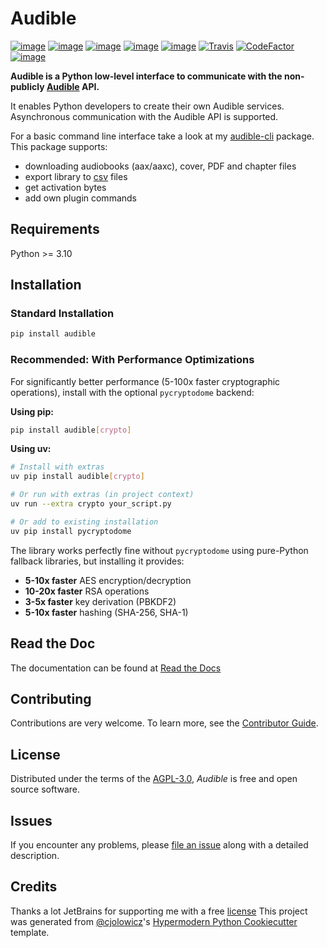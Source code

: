 # Audible

[![image](https://img.shields.io/pypi/v/audible.svg)](https://pypi.org/project/audible/)
[![image](https://img.shields.io/pypi/l/audible.svg)](https://pypi.org/project/audible/)
[![image](https://img.shields.io/pypi/pyversions/audible.svg)](https://pypi.org/project/audible/)
[![image](https://img.shields.io/pypi/status/audible.svg)](https://pypi.org/project/audible/)
[![image](https://img.shields.io/pypi/wheel/audible.svg)](https://pypi.org/project/audible/)
[![Travis](https://img.shields.io/travis/mkb79/audible/master.svg?logo=travis)](https://travis-ci.org/mkb79/audible)
[![CodeFactor](https://www.codefactor.io/repository/github/mkb79/audible/badge)](https://www.codefactor.io/repository/github/mkb79/audible)
[![image](https://img.shields.io/pypi/dm/audible.svg)](https://pypi.org/project/audible/)

**Audible is a Python low-level interface to communicate with the non-publicly
[Audible](<https://en.wikipedia.org/wiki/Audible_(service)>) API.**

It enables Python developers to create their own Audible services.
Asynchronous communication with the Audible API is supported.

For a basic command line interface take a look at my
[audible-cli](https://github.com/mkb79/audible-cli) package. This package
supports:

- downloading audiobooks (aax/aaxc), cover, PDF and chapter files
- export library to [csv](https://en.wikipedia.org/wiki/Comma-separated_values)
  files
- get activation bytes
- add own plugin commands

## Requirements

Python >= 3.10

## Installation

### Standard Installation

```bash
pip install audible
```

### Recommended: With Performance Optimizations

For significantly better performance (5-100x faster cryptographic operations), install with the optional `pycryptodome` backend:

**Using pip:**

```bash
pip install audible[crypto]
```

**Using uv:**

```bash
# Install with extras
uv pip install audible[crypto]

# Or run with extras (in project context)
uv run --extra crypto your_script.py

# Or add to existing installation
uv pip install pycryptodome
```

The library works perfectly fine without `pycryptodome` using pure-Python fallback libraries, but installing it provides:

- **5-10x faster** AES encryption/decryption
- **10-20x faster** RSA operations
- **3-5x faster** key derivation (PBKDF2)
- **5-10x faster** hashing (SHA-256, SHA-1)

## Read the Doc

The documentation can be found at [Read the Docs](https://audible.readthedocs.io/en/latest)

## Contributing

Contributions are very welcome.
To learn more, see the [Contributor Guide].

## License

Distributed under the terms of the [AGPL-3.0][license],
_Audible_ is free and open source software.

## Issues

If you encounter any problems,
please [file an issue] along with a detailed description.

## Credits

Thanks a lot JetBrains for supporting me with a free [license](https://www.jetbrains.com/community/opensource/#support)
This project was generated from [@cjolowicz]'s [Hypermodern Python Cookiecutter] template.

[@cjolowicz]: https://github.com/cjolowicz
[pypi]: https://pypi.org/
[hypermodern python cookiecutter]: https://github.com/cjolowicz/cookiecutter-hypermodern-python
[file an issue]: https://github.com/mkb79/Audible/issues
[pip]: https://pip.pypa.io/
[audible]: https://github.com/mkb79/Audible
[pipx]: https://pypa.github.io/pipx/

<!-- github-only -->

[license]: https://github.com/mkb79/Audible/blob/main/LICENSE
[contributor guide]: https://github.com/mkb79/Audible/blob/main/CONTRIBUTING.md
